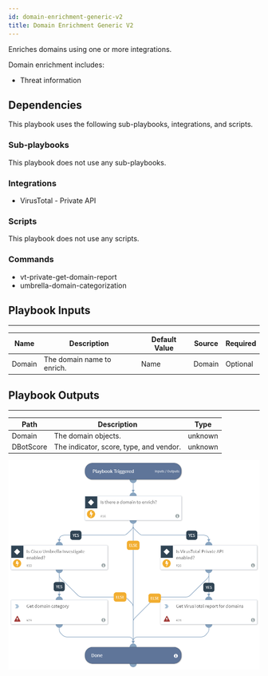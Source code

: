```yaml
---
id: domain-enrichment-generic-v2
title: Domain Enrichment Generic V2
---
```


Enriches domains using one or more integrations.

Domain enrichment includes:
* Threat information

## Dependencies
This playbook uses the following sub-playbooks, integrations, and scripts.

### Sub-playbooks
This playbook does not use any sub-playbooks.

### Integrations
* VirusTotal - Private API

### Scripts
This playbook does not use any scripts.

### Commands
* vt-private-get-domain-report
* umbrella-domain-categorization

## Playbook Inputs
---

| **Name** | **Description** | **Default Value** | **Source** | **Required** |
| --- | --- | --- | --- | --- |
| Domain | The domain name to enrich. | Name | Domain | Optional |

## Playbook Outputs
---

| **Path** | **Description** | **Type** |
| --- | --- | --- |
| Domain | The domain objects. | unknown |
| DBotScore | The indicator, score, type, and vendor. | unknown |

![Domain_Enrichment_Generic_v2](https://github.com/ElazarK/content-docs/blob/master/images/playbooks/Domain_Enrichment_Generic_v2.png)
